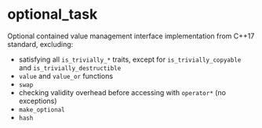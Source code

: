 # optional_task
Optional contained value management interface implementation from C++17 standard, excluding:
 - satisfying all `is_trivially_*` traits, except for `is_trivially_copyable` and `is_trivially_destructible`
 - `value` and `value_or` functions
 - `swap`
 - checking validity overhead before accessing with `operator*` (no exceptions)
 - `make_optional`
 - `hash`
